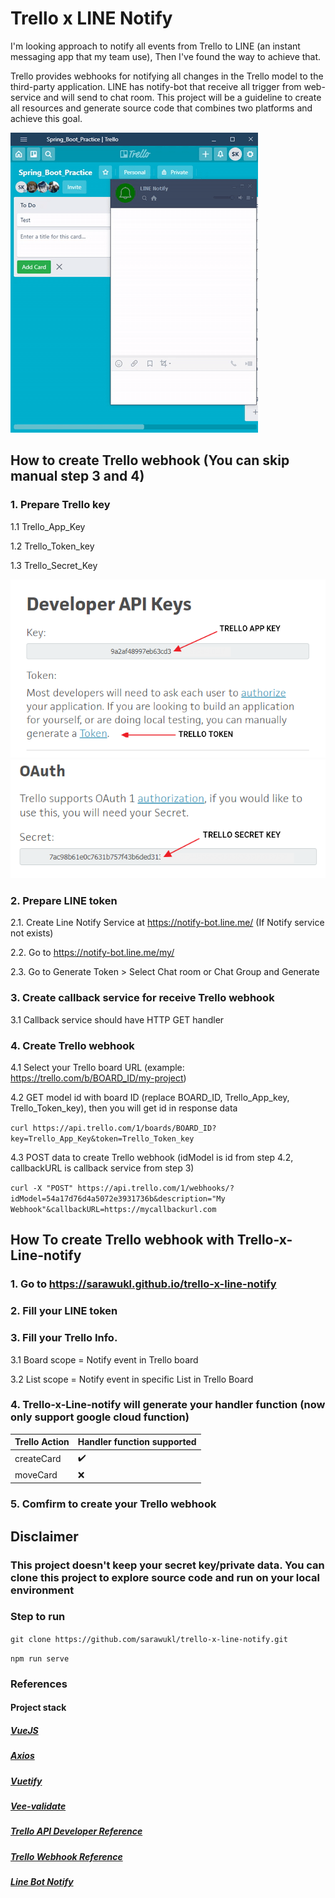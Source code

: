 # Trello x LINE Notify

I'm looking approach to notify all events from Trello to LINE (an instant messaging app that my team use), Then I've found the way to achieve that.

Trello provides webhooks for notifying all changes in the Trello model to the third-party application. LINE has notify-bot that receive all trigger from web-service and will send to chat room. This project will be a guideline to create all resources and generate source code that combines two platforms and achieve this goal.

![screenrecord](https://raw.githubusercontent.com/sarawukl/trello-x-line-notify/master/src/assets/Trello-x-LINE.gif)

## How to create Trello webhook (You can skip manual step 3 and 4)

### 1. Prepare Trello key

1.1 Trello_App_Key

1.2 Trello_Token_key

1.3 Trello_Secret_Key

![screenshot](https://raw.githubusercontent.com/sarawukl/trello-x-line-notify/master/src/assets/trello-key-1.png)
![screenshot](https://raw.githubusercontent.com/sarawukl/trello-x-line-notify/master/src/assets/trello-key-2.png)

### 2. Prepare LINE token

2.1. Create Line Notify Service at https://notify-bot.line.me/ (If Notify service not exists)

2.2. Go to https://notify-bot.line.me/my/

2.3. Go to Generate Token > Select Chat room or Chat Group and Generate

### 3. Create callback service for receive Trello webhook

3.1 Callback service should have HTTP GET handler

### 4. Create Trello webhook

4.1 Select your Trello board URL (example: https://trello.com/b/BOARD_ID/my-project)

4.2 GET model id with board ID (replace BOARD_ID, Trello_App_key, Trello_Token_key), then you will get id in response data

`curl https://api.trello.com/1/boards/BOARD_ID?key=Trello_App_Key&token=Trello_Token_key`

4.3 POST data to create Trello webhook (idModel is id from step 4.2, callbackURL is callback service from step 3)

`curl -X "POST" https://api.trello.com/1/webhooks/?idModel=54a17d76d4a5072e3931736b&description="My Webhook"&callbackURL=https://mycallbackurl.com`

## How To create Trello webhook with Trello-x-Line-notify

### 1. Go to https://sarawukl.github.io/trello-x-line-notify

### 2. Fill your LINE token

### 3. Fill your Trello Info.

3.1 Board scope = Notify event in Trello board

3.2 List scope = Notify event in specific List in Trello Board

### 4. Trello-x-Line-notify will generate your handler function (now only support google cloud function)

| Trello Action | Handler function supported |
| ------------- | -------------------------- |
| createCard    | :heavy_check_mark:         |
| moveCard      | :x:                        |

### 5. Comfirm to create your Trello webhook

## Disclaimer

### This project doesn't keep your secret key/private data. You can clone this project to explore source code and run on your local environment

### Step to run

`git clone https://github.com/sarawukl/trello-x-line-notify.git`

`npm run serve`

### References

#### Project stack

##### [VueJS](https://vuejs.org/)

##### [Axios](https://github.com/axios/axios)

##### [Vuetify](https://vuetifyjs.com/)

##### [Vee-validate](https://logaretm.github.io/vee-validate/)

##### [Trello API Developer Reference](https://developers.trello.com/)

##### [Trello Webhook Reference](https://developers.trello.com/page/webhooks)

##### [Line Bot Notify](https://notify-bot.line.me/)
